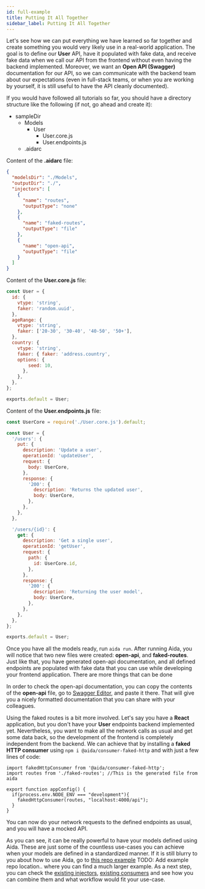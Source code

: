 ```yaml
---
id: full-example
title: Putting It All Together
sidebar_label: Putting It All Together
---
```


Let's see how we can put everything we have learned so far together and create something you would very likely use in a real-world application. The goal is to define our **User** API, have it populated with fake data, and receive fake data when we call our API from the frontend without even having the backend implemented. Moreover, we want an **Open API (Swagger)** documentation for our API, so we can communicate with the backend team about our expectations (even in full-stack teams, or when you are working by yourself, it is still useful to have the API cleanly documented).

If you would have followed all tutorials so far, you should have a directory structure like the following (if not, go ahead and create it):
- sampleDir
  - Models
    - User
      - User.core.js
      - User.endpoints.js
  - .aidarc

Content of the **.aidarc** file: 

```json
{
  "modelsDir": "./Models",
  "outputDir": "./",
  "injectors": [
    {
      "name": "routes",
      "outputType": "none"
    },
    {
      "name": "faked-routes",
      "outputType": "file"
    },
    {
      "name": "open-api",
      "outputType": "file"
    }
  ]
}
```

Content of the **User.core.js** file: 

``` javascript 
const User = {
  id: {
    vtype: 'string',
    faker: 'random.uuid',
  },
  ageRange: {
    vtype: 'string',
    faker: ['20-30', '30-40', '40-50', '50+'],
  },
  country: {
    vtype: 'string',
    faker: { faker: 'address.country',
    options: {
        seed: 10,
      },
    },
  },
};

exports.default = User;
```

Content of the **User.endpoints.js** file:

```javascript
const UserCore = require('./User.core.js').default;

const User = {
  '/users': {
    put: {
      description: 'Update a user',
      operationId: 'updateUser',
      request: {
        body: UserCore,
      },
      response: {
        '200': {
          description: 'Returns the updated user',
          body: UserCore,
        },
      },
    },
  },

  '/users/{id}': {
    get: {
      description: 'Get a single user',
      operationId: 'getUser',
      request: {
        path: {
          id: UserCore.id,
        },
      },
      response: {
        '200': {
          description: 'Returning the user model',
          body: UserCore,
        },
      },
    },
  },
};

exports.default = User;
```

Once you have all the models ready, run `aida run`. After running Aida, you will notice that two new files were created: **open-api**, and **faked-routes**. Just like that, you have generated open-api documentation, and all defined endpoints are populated with fake data that you can use while developing your frontend application. There are more things that can be done  

In order to check the open-api documentation, you can copy the contents of the **open-api** file, go to [Swagger Editor](https://editor.swagger.io/), and paste it there. That will give you a nicely formatted documentation that you can share with your colleagues.

Using the faked routes is a bit more involved. Let's say you have a **React** application, but you don't have your **User** endpoints backend implemented yet. Nevertheless, you want to make all the network calls as usual and get some data back, so the development of the frontend is completely independent from the backend. We can achieve that by installing a **faked HTTP consumer** using `npm i @aida/consumer-faked-http` and with just a few lines of code:

```
import fakedHttpConsumer from '@aida/consumer-faked-http';
import routes from './faked-routes'; //This is the generated file from aida

export function appConfig() {
  if(process.env.NODE_ENV === "development"){
    fakedHttpConsumer(routes, "localhost:4000/api");
  }
}
```

You can now do your network requests to the defined endpoints as usual, and you will have a mocked API. 

As you can see, it can be really powerful to have your models defined using Aida. These are just some of the countless use-cases you can achieve when your models are defined in a standardized manner. If it is still blurry to you about how to use Aida, go to [this repo example]() TODO: Add example repo location.. where you can find a much larger example. As a next step, you can check the [existing injectors](reference/existing-injectors.md), [existing consumers](reference/existing-consumers.md) and see how you can combine them and what workflow would fit your use-case. 